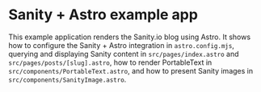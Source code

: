 # Sanity + Astro example app

This example application renders the Sanity.io blog using Astro. It shows how to configure the Sanity + Astro integration in `astro.config.mjs`, querying and displaying Sanity content in `src/pages/index.astro` and `src/pages/posts/[slug].astro`, how to render PortableText in `src/components/PortableText.astro`, and how to present Sanity images in `src/components/SanityImage.astro`.